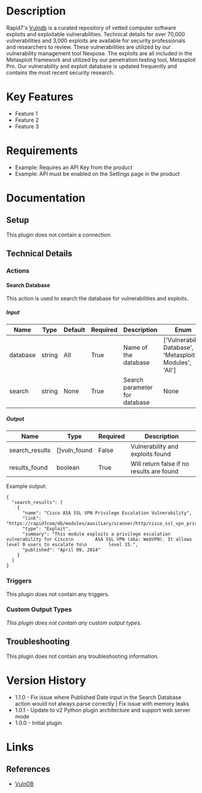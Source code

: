 # Description

Rapid7's [Vulndb](https://www.rapid7.com/db) is a curated repository of vetted computer software exploits and exploitable vulnerabilities. Technical details for over 70,000 vulnerabilities and 3,000 exploits are available for security professionals and researchers to review. These vulnerabilities are utilized by our vulnerability management tool Nexpose. The exploits are all included in the Metasploit framework and utilized by our penetration testing tool, Metasploit Pro. Our vulnerability and exploit database is updated frequently and contains the most recent security research.

# Key Features

* Feature 1
* Feature 2
* Feature 3

# Requirements

* Example: Requires an API Key from the product
* Example: API must be enabled on the Settings page in the product

# Documentation

## Setup

This plugin does not contain a connection.

## Technical Details

### Actions

#### Search Database

This action is used to search the database for vulnerabilities and exploits.

##### Input

|Name|Type|Default|Required|Description|Enum|
|----|----|-------|--------|-----------|----|
|database|string|All|True|Name of the database|['Vulnerability Database', 'Metasploit Modules', 'All']|
|search|string|None|True|Search parameter for database|None|

##### Output

|Name|Type|Required|Description|
|----|----|--------|-----------|
|search_results|[]vuln_found|False|Vulnerability and exploits found|
|results_found|boolean|True|Will return false if no results are found|

Example output:

```
{
  "search_results": [
    {
      "name": "Cisco ASA SSL VPN Privilege Escalation Vulnerability",
      "link": "https://rapid7com/db/modules/auxiliary/scanner/http/cisco_ssl_vpn_priv_esc",
      "type": "Exploit",
      "summary": "This module exploits a privilege escalation vulnerability for Cisco\n        ASA SSL VPN (aka: WebVPN). It allows level 0 users to escalate to\n        level 15.",
      "published": "April 09, 2014"
    }
  ]
}

```

### Triggers

This plugin does not contain any triggers.

### Custom Output Types

_This plugin does not contain any custom output types._

## Troubleshooting

This plugin does not contain any troubleshooting information.

# Version History

* 1.1.0 - Fix issue where Published Date input in the Search Database action would not always parse correctly | Fix issue with memory leaks
* 1.0.1 - Update to v2 Python plugin architecture and support web server mode
* 1.0.0 - Initial plugin

# Links

## References

* [VulnDB](https://www.rapid7.com/db)

